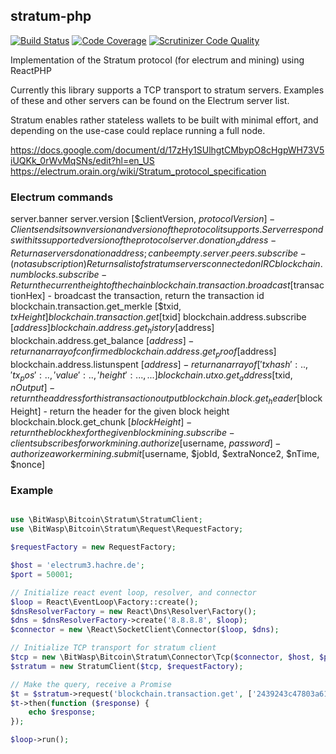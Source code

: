 ## stratum-php
[![Build Status](https://travis-ci.org/Bit-Wasp/stratum-php.svg?branch=master)](http://travis-ci.org/Bit-Wasp/stratum-php)
[![Code Coverage](https://scrutinizer-ci.com/g/bit-wasp/stratum-php/badges/coverage.png?b=master)](https://scrutinizer-ci.com/g/bit-wasp/stratum-php/?branch=master)
[![Scrutinizer Code Quality](https://scrutinizer-ci.com/g/Bit-Wasp/stratum-php/badges/quality-score.png?b=master)](https://scrutinizer-ci.com/g/Bit-Wasp/stratum-php/?branch=master)
 
Implementation of the Stratum protocol (for electrum and mining) using ReactPHP

Currently this library supports a TCP transport to stratum servers. 
Examples of these and other servers can be found on the Electrum server list.

Stratum enables rather stateless wallets to be built with minimal effort, and depending on the use-case could replace running a full node.

https://docs.google.com/document/d/17zHy1SUlhgtCMbypO8cHgpWH73V5iUQKk_0rWvMqSNs/edit?hl=en_US
https://electrum.orain.org/wiki/Stratum_protocol_specification

### Electrum commands
server.banner
server.version [$clientVersion, $protocolVersion] -  Client sends its own version and version of the protocol it supports. Server responds with its supported version of the protocol 
server.donation_address - Return a servers donation address; can be empty. 
server.peers.subscribe - (not a subscription) Returns a list of stratum servers connected on IRC
blockchain.numblocks.subscribe - Return the current height of the chain
blockchain.transaction.broadcast [$transactionHex] - broadcast the transaction, return the transaction id
blockchain.transaction.get_merkle [$txid, $txHeight]
blockchain.transaction.get [$txid]
blockchain.address.subscribe [$address]
blockchain.address.get_history [$address]
blockchain.address.get_balance [$address] - return an array of confirmed 
blockchain.address.get_proof [$address]
blockchain.address.listunspent [$address] - return an array of [{'txhash':..,'tx_pos':..,'value':..,'height':...},...]
blockchain.utxo.get_address [$txid, $nOutput] - return the address for this transaction output
blockchain.block.get_header [$blockHeight] - return the header for the given block height
blockchain.block.get_chunk [$blockHeight] - return the block hex for the given block
mining.subscribe - client subscribes for work
mining.authorize [$username, $password] - authorize a worker
mining.submit [$username, $jobId, $extraNonce2, $nTime, $nonce]

### Example
```php

use \BitWasp\Bitcoin\Stratum\StratumClient;
use \BitWasp\Bitcoin\Stratum\Request\RequestFactory;

$requestFactory = new RequestFactory;

$host = 'electrum3.hachre.de';
$port = 50001;

// Initialize react event loop, resolver, and connector
$loop = React\EventLoop\Factory::create();
$dnsResolverFactory = new React\Dns\Resolver\Factory();
$dns = $dnsResolverFactory->create('8.8.8.8', $loop);
$connector = new \React\SocketClient\Connector($loop, $dns);

// Initialize TCP transport for stratum client
$tcp = new \BitWasp\Bitcoin\Stratum\Connector\Tcp($connector, $host, $port);
$stratum = new StratumClient($tcp, $requestFactory);

// Make the query, receive a Promise
$t = $stratum->request('blockchain.transaction.get', ['2439243c47803a613728beab5ccfd7a426c9bfdd069d463b28f6f49915801988']);
$t->then(function ($response) {
    echo $response;
});

$loop->run();

```